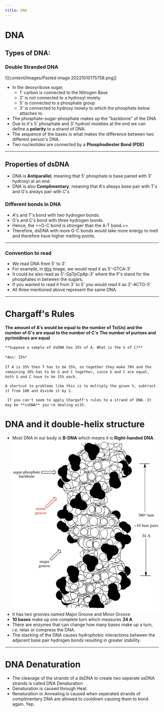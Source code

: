 ```yaml
---
title: DNA
---
```


# DNA
## Types of DNA:
### Double Stranded DNA
![[content/Images/Pasted image 20221010175758.png]]
+ In  the deoxyribose sugar, 
	+ 1' carbon is connected to the Nitrogen Base
	+ 2' is not connected to a hydroxyl moiety
	+ 5' is connected to a phosphate group
	+ 3' is connected to hydroxy moiety to which the phosphate below attaches to.
+ The phosphate-sugar-phosphate makes up the "backbone" of the DNA
+ Due to it's 5' phosphate and 3' hydroxl moieties at the end we can define a **polarity** to a strand of DNA.
+ The sequence of the bases is what makes the difference between two different person's DNA.
+ Two nucleotides are connected by a **Phosphodiester Bond (PDE)** 
---
## Properties of dsDNA
+ DNA is **Antiparallel**, meaning that 5' phosphate is base paired with 3' hydroxyl at an end.
+ DNA is also **Complimentary**, meaning that A's always base pair with T's and G's always pair with C's
### Different bonds in DNA
+ A's and T's bond with *two* hydrogen bonds.
+ G's and C's bond with *three* hydrogen bonds.
+ Hence, the ==G-C bond is stronger than the A-T bond.==
+ Therefore, dsDNA with more G-C bonds would take more energy to melt and therefore have higher melting points.
---
### Convention to read
 + We read DNA from 5' to 3' 
 + For example, in [this](obsidian://open?vault=Biochem&file=Pasted%20image%2020221010175758.png) image, we would read it as 5'-GTCA-3'
 + It could be also read as 5'-GpTpCpAp-3' where the P's stand for the phosphates in between the sugars.
 + If you wanted to read it from 3' to 5' you would read it as 3'-ACTG-5'
 + All three mentioned above represent the same DNA.
---
# Chargaff's Rules
**The amount of A's would be equal to the number of Ts(Us) and the number of G's are equal to the number of C's**
**The number of purines and pyrimidines are equal**

```ad-example
**Suppose a sample of dsDNA has 35% of A. What is the % of C?**

*Ans: 15%*

If A is 35% then T has to be 35%, so together they make 70% and the remaining 30% has to be G and C together, since G and C are equal, both G and C have to be 15% each.
```

```ad-tip
A shortcut to problems like this is to multiply the given %, subtract it from 100 and divide it by 2.

```

```ad-attention
 If you can't seem to apply Chargaff's rules to a strand of DNA. It may be **ssDNA** you're dealing with.

```

# DNA and it double-helix structure
+ Most DNA in our body is **B-DNA** which means it is **Right-handed DNA**.![](content/Images/minor_groove01.jpg)
+ It has two grooves named Major Groove and Minor Groove
+ **10 bases** make up one complete turn which measures **34 A**
+ There are enzymes that can change how many bases make up a turn, i.e. relax or compress the DNA.
+  The stacking of the DNA causes hydrophobic interactions between the adjacent base pair hydrogen bonds resulting in greater stability.
---
# DNA Denaturation
+ The cleavage of the strands of a dsDNA to create two seperate ssDNA strands is called DNA Denaturation
+ Denaturation is caused through Heat.
+ Renaturation or Annealing is caused when seperated strands of complimentary DNA are allowed to cooldown causing them to bond again. Yep.
